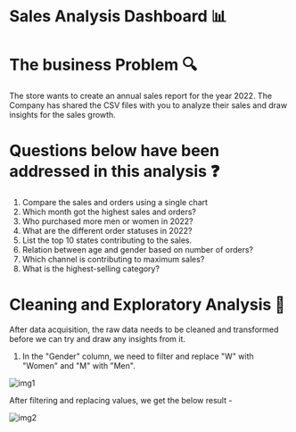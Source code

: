 # Sales Analysis Dashboard 📊

# The business Problem 🔍
The store wants to create an annual sales report for the year 2022. The Company has shared the CSV files with you to analyze their sales and draw insights for the sales growth.

# Questions below have been addressed in this analysis ❓
1. Compare the sales and orders using a single chart
2. Which month got the highest sales and orders?
3. Who purchased more men or women in 2022?
4. What are the different order statuses in 2022?
5. List the top 10 states contributing to the sales.
6. Relation between age and gender based on number of orders?
7. Which channel is contributing to maximum sales?
8. What is the highest-selling category?

# Cleaning and Exploratory Analysis 📌
After data acquisition, the raw data needs to be cleaned and transformed before we can try and draw any insights from it.

1. In the "Gender" column, we need to filter and replace "W" with "Women" and "M" with "Men". 
   
![img1](https://github.com/itzKshitijaC/Sales-Analysis-Dashboard/assets/168798073/3bb2771d-85b9-4a45-90b0-3fbc9f37bf8c)

After filtering and replacing values, we get the below result - 

![img2](https://github.com/itzKshitijaC/Sales-Analysis-Dashboard/assets/168798073/ef3c3b03-cbf4-47c7-9e5d-0b3924a31f47)


